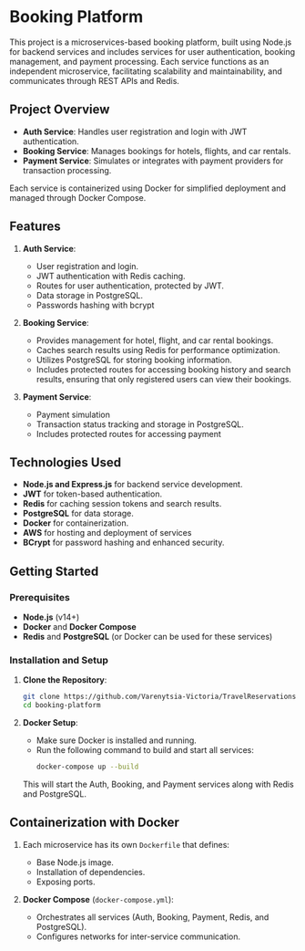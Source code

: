 # Booking Platform

This project is a microservices-based booking platform, built using Node.js for backend services and includes services for user authentication, booking management, and payment processing. Each service functions as an independent microservice, facilitating scalability and maintainability, and communicates through REST APIs and Redis.

## Project Overview

- **Auth Service**: Handles user registration and login with JWT authentication.
- **Booking Service**: Manages bookings for hotels, flights, and car rentals.
- **Payment Service**: Simulates or integrates with payment providers for transaction processing.
  
Each service is containerized using Docker for simplified deployment and managed through Docker Compose.

## Features

1. **Auth Service**:
   - User registration and login.
   - JWT authentication with Redis caching.
   - Routes for user authentication, protected by JWT.
   - Data storage in PostgreSQL.
   - Passwords hashing with bcrypt

2. **Booking Service**:
   - Provides management for hotel, flight, and car rental bookings.
   - Caches search results using Redis for performance optimization.
   - Utilizes PostgreSQL for storing booking information.
   - Includes protected routes for accessing booking history and search results, ensuring that only registered users can view their bookings.

3. **Payment Service**:
   - Payment simulation
   - Transaction status tracking and storage in PostgreSQL.
   - Includes protected routes for accessing payment

## Technologies Used

- **Node.js and Express.js** for backend service development.
- **JWT** for token-based authentication.
- **Redis** for caching session tokens and search results.
- **PostgreSQL** for data storage.
- **Docker** for containerization.
- **AWS** for hosting and deployment of services
- **BCrypt** for password hashing and enhanced security.


## Getting Started

### Prerequisites

- **Node.js** (v14+)
- **Docker** and **Docker Compose**
- **Redis** and **PostgreSQL** (or Docker can be used for these services)

### Installation and Setup

1. **Clone the Repository**:
   ```bash
   git clone https://github.com/Varenytsia-Victoria/TravelReservations-backend.git
   cd booking-platform
   ```

2. **Docker Setup**:
   - Make sure Docker is installed and running.
   - Run the following command to build and start all services:
     ```bash
     docker-compose up --build
     ```

   This will start the Auth, Booking, and Payment services along with Redis and PostgreSQL.
   

## Containerization with Docker

1. Each microservice has its own `Dockerfile` that defines:
   - Base Node.js image.
   - Installation of dependencies.
   - Exposing ports.

2. **Docker Compose** (`docker-compose.yml`):
   - Orchestrates all services (Auth, Booking, Payment, Redis, and PostgreSQL).
   - Configures networks for inter-service communication.
